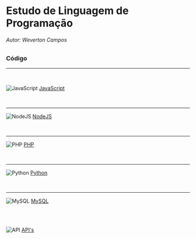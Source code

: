 # Estudo de Linguagem de Programação
###### Autor: Weverton Campos


<!-- ![json](https://img.icons8.com/ios/50/000000/json.png)  -->

<!-- ![C](https://img.icons8.com/color/48/000000/c-programming.png)
![Arduino](https://img.icons8.com/fluency/50/000000/arduino.png)
-->

### Código
<hr>
<br>

![JavaScript](https://img.icons8.com/color/50/000000/javascript--v1.png)
[JavaScript](https://github.com/wevertoncamposdev/study_programming/tree/main/javascript)


<br><hr>

![NodeJS](https://img.icons8.com/color/48/000000/nodejs.png)
[NodeJS](https://github.com/wevertoncamposdev/study_programming/tree/main/node)

<br><hr>

![PHP](https://img.icons8.com/offices/50/000000/php-logo.png)
[PHP](https://github.com/wevertoncamposdev/study_programming/tree/main/php)

<br><hr>

![Python](https://img.icons8.com/color/50/000000/python--v1.png)
[Python](https://github.com/wevertoncamposdev/study_programming/tree/main/python)


<br><hr>

![MySQL](https://img.icons8.com/fluency/50/000000/mysql-logo.png)
[MySQL](https://github.com/wevertoncamposdev/study_programming/tree/main/mysql)


<br><br>

![API](https://img.icons8.com/cotton/48/000000/api.png)
[API's](https://github.com/wevertoncamposdev/study_programming/tree/main/api)


